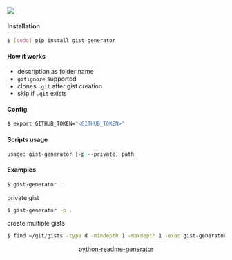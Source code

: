 <!--
https://pypi.org/project/readme-generator/
https://pypi.org/project/python-readme-generator/
-->

[![](https://img.shields.io/badge/OS-Unix-blue.svg?longCache=True)]()

#### Installation
```bash
$ [sudo] pip install gist-generator
```

#### How it works
+   description as folder name
+   `gitignore` supported
+   clones `.git` after gist creation
+   skip if `.git` exists

#### Config
```bash
$ export GITHUB_TOKEN="<GITHUB_TOKEN>"
```

#### Scripts usage
```bash
usage: gist-generator [-p|--private] path
```

#### Examples
```bash
$ gist-generator .
```

private gist
```bash
$ gist-generator -p .
```

create multiple gists
```bash
$ find ~/git/gists -type d -mindepth 1 -maxdepth 1 -exec gist-generator {} \;
```

<p align="center">
    <a href="https://pypi.org/project/python-readme-generator/">python-readme-generator</a>
</p>